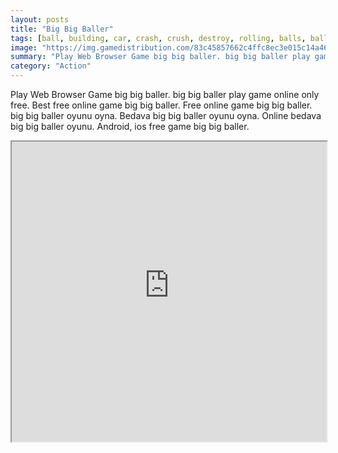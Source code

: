 ```yaml
---
layout: posts
title: "Big Big Baller"
tags: [ball, building, car, crash, crush, destroy, rolling, balls, baller, free, online, games, oyna, game, free, games, play, play, games]
image: "https://img.gamedistribution.com/83c45857662c4ffc8ec3e015c14a46c5-512x384.jpeg"
summary: "Play Web Browser Game big big baller. big big baller play game online only free. Best free online game big big baller. Free online game big big baller. big big baller oyunu oyna. Bedava big big baller oyunu oyna. Online bedava big big baller oyunu. Android, ios free game big big baller."
category: "Action"
---
```


Play Web Browser Game big big baller. big big baller play game online only free. Best free online game big big baller. Free online game big big baller. big big baller oyunu oyna. Bedava big big baller oyunu oyna. Online bedava big big baller oyunu. Android, ios free game big big baller.

<iframe width="100%" height="480px;" src="https://html5.gamedistribution.com/83c45857662c4ffc8ec3e015c14a46c5/"></iframe>